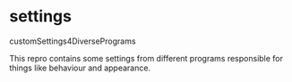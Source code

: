 # settings
customSettings4DiversePrograms

This repro contains some settings from different programs responsible for things like behaviour and appearance.
